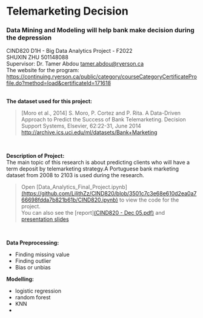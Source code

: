 # Telemarketing Decision
### Data Mining and Modeling will help bank make decision during the depression
CIND820 D1H - Big Data Analytics Project - F2022
 <br />
SHUXIN ZHU 501148088
 <br />
 Supervisor: Dr. Tamer Abdou tamer.abdou@ryerson.ca 
 <br />
The website for the program: <br />
https://continuing.ryerson.ca/public/category/courseCategoryCertificateProfile.do?method=load&certificateId=171618
 <br /><br />

**The dataset used for this project:**
 
 >[Moro et al., 2014] S. Moro, P. Cortez and P. Rita. A Data-Driven Approach to Predict the Success of Bank Telemarketing. Decision Support Systems, Elsevier, 62:22-31, June 2014 http://archive.ics.uci.edu/ml/datasets/Bank+Marketing
<br />

**Description of Project:**
<br />The main topic of this research is about predicting clients who will have a term deposit by telemarketing strategy.A Portuguese bank marketing dataset from 2008 to 2103 is used during the research. 

>Open [Data_Analytics_Final_Project.ipynb][(https://github.com/LilithZz/CIND820/blob/3501c7c3e68e610d2ea0a766698fdda7b821b61b/CIND820.ipynb)](https://github.com/LilithZz/CIND820/blob/1065aab19b748e654e4216c5b41c4ac1b8352ffb/code/code.html)
to view the code for the project. 
<br />You can also see the [report][(CIND820 - Dec 05.pdf)](https://github.com/LilithZz/CIND820/blob/1065aab19b748e654e4216c5b41c4ac1b8352ffb/CIND820%20-%20Dec%2005.pdf) and [presentation slides](https://github.com/LilithZz/CIND820/blob/5705ce243d6d850929f27b18c2f0426af63bd9a3/CIND820%20PPT.pdf)
<br />

**Data Preprocessing:**
<br />
+ Finding missing value<br />
+ Finding outlier<br />
+ Bias or unbias<br />

**Modelling:**
<br />
+ logistic regression
+ random forest
+ KNN
+ 
